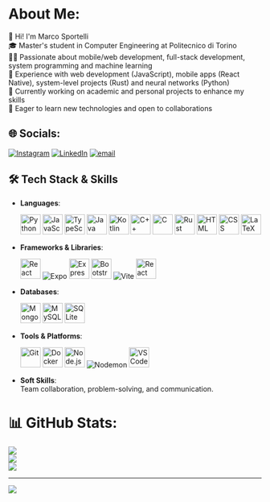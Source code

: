# About Me:
👋 Hi! I'm Marco Sportelli <br>
🎓 Master's student in Computer Engineering at Politecnico di Torino  <br>
👨‍💻 Passionate about mobile/web development, full-stack development, system programming and machine learning  <br>
🚀 Experience with web development (JavaScript), mobile apps (React Native), system-level projects (Rust) and neural networks (Python)  <br>
📘 Currently working on academic and personal projects to enhance my skills  <br>
🌱 Eager to learn new technologies and open to collaborations  <br>




## 🌐 Socials:
[![Instagram](https://img.shields.io/badge/Instagram-%23E4405F.svg?logo=Instagram&logoColor=white)](https://www.instagram.com/sportycolo_) [![LinkedIn](https://img.shields.io/badge/LinkedIn-%230077B5.svg?logo=linkedin&logoColor=white)](https://www.linkedin.com/in/marco-sportelli-3845a5353/) [![email](https://img.shields.io/badge/Email-D14836?logo=gmail&logoColor=white)](mailto:marcosportelli910@gmail.com) 


## 🛠️ Tech Stack & Skills
- **Languages**:  
  <p align="left">
  <img title="Python" src="https://cdn.jsdelivr.net/gh/devicons/devicon/icons/python/python-original.svg" alt="Python" width="40" height="40"/>
  <img title="JavaScript" src="https://cdn.jsdelivr.net/gh/devicons/devicon/icons/javascript/javascript-original.svg" alt="JavaScript" width="40" height="40"/>
  <img title="TypeScript" src="https://cdn.jsdelivr.net/gh/devicons/devicon/icons/typescript/typescript-original.svg" alt="TypeScript" width="40" height="40"/>
  <img title="Java" src="https://cdn.jsdelivr.net/gh/devicons/devicon/icons/java/java-original.svg" alt="Java" width="40" height="40"/>
  <img title="Kotlin" src="https://cdn.jsdelivr.net/gh/devicons/devicon/icons/kotlin/kotlin-original.svg" alt="Kotlin" width="40" height="40"/>
  <img title="C++" src="https://cdn.jsdelivr.net/gh/devicons/devicon/icons/cplusplus/cplusplus-original.svg" alt="C++" width="40" height="40"/>
  <img title="C" src="https://cdn.jsdelivr.net/gh/devicons/devicon/icons/c/c-original.svg" alt="C" width="40" height="40"/>
  <img title="Rust" src="https://cdn.jsdelivr.net/gh/devicons/devicon/icons/rust/rust-original.svg" alt="Rust" width="40" height="40"/>
  <img title="HTML5" src="https://cdn.jsdelivr.net/gh/devicons/devicon/icons/html5/html5-original.svg" alt="HTML" width="40" height="40"/>
  <img title="CSS3" src="https://cdn.jsdelivr.net/gh/devicons/devicon/icons/css3/css3-original.svg" alt="CSS" width="40" height="40"/>
  <img title="LaTeX" src="https://cdn.jsdelivr.net/gh/devicons/devicon/icons/latex/latex-original.svg" alt="LaTeX" width="40" height="40"/>
  </p>

- **Frameworks & Libraries**:  
  <p align="left">
  <img title="React" src="https://cdn.jsdelivr.net/gh/devicons/devicon/icons/react/react-original.svg" alt="React" width="40" height="40"/>
  <img title="Expo" src="https://img.shields.io/badge/expo-1C1E24?style=for-the-badge&logo=expo&logoColor=#D04A37" alt="Expo"/>
  <img title="Express.js" src="https://cdn.jsdelivr.net/gh/devicons/devicon/icons/express/express-original.svg" alt="Express" width="40" height="40"/>
  <img title="Bootstrap" src="https://cdn.jsdelivr.net/gh/devicons/devicon/icons/bootstrap/bootstrap-original.svg" alt="Bootstrap" width="40" height="40"/>
  <img title="Vite" src="https://img.shields.io/badge/vite-%23646CFF.svg?style=for-the-badge&logo=vite&logoColor=white" alt="Vite"/>
  <img title="React Bootstrap" src="https://cdn.jsdelivr.net/gh/devicons/devicon/icons/reactbootstrap/reactbootstrap-original.svg" alt="React Bootstrap" width="40" height="40"/>
  </p>

- **Databases**:  
  <p align="left">
  <img title="MongoDB" src="https://cdn.jsdelivr.net/gh/devicons/devicon/icons/mongodb/mongodb-original.svg" alt="MongoDB" width="40" height="40"/>
  <img title="MySQL" src="https://cdn.jsdelivr.net/gh/devicons/devicon/icons/mysql/mysql-original.svg" alt="MySQL" width="40" height="40"/>
  <img title="SQLite" src="https://cdn.jsdelivr.net/gh/devicons/devicon/icons/sqlite/sqlite-original.svg" alt="SQLite" width="40" height="40"/>
  </p>

- **Tools & Platforms**:  
  <p align="left">
  <img title="Git" src="https://cdn.jsdelivr.net/gh/devicons/devicon/icons/git/git-original.svg" alt="Git" width="40" height="40"/>
  <img title="Docker" src="https://cdn.jsdelivr.net/gh/devicons/devicon/icons/docker/docker-original.svg" alt="Docker" width="40" height="40"/>
  <img title="Node.js" src="https://cdn.jsdelivr.net/gh/devicons/devicon/icons/nodejs/nodejs-original.svg" alt="Node.js" width="40" height="40"/>
  <img title="Nodemon" src="https://img.shields.io/badge/NODEMON-%23323330.svg?style=for-the-badge&logo=nodemon&logoColor=%BBDEAD" alt="Nodemon"/>
  <img title="Visual Studio Code" src="https://cdn.jsdelivr.net/gh/devicons/devicon/icons/vscode/vscode-original.svg" alt="VS Code" width="40" height="40"/>
  </p>

- **Soft Skills**:  
  Team collaboration, problem-solving, and communication.


# 📊 GitHub Stats:

![](https://github-readme-stats.vercel.app/api?username=MarcoSportelli&theme=algolia&hide_border=false&include_all_commits=true&count_private=true)<br/>
![](https://github-readme-streak-stats.herokuapp.com/?user=MarcoSportelli&theme=algolia&hide_border=false)<br/>
![](https://github-readme-stats.vercel.app/api/top-langs/?username=MarcoSportelli&theme=algolia&hide_border=false&include_all_commits=true&count_private=true&layout=compact)

---
[![](https://visitcount.itsvg.in/api?id=MarcoSportelli&icon=0&color=0)](https://visitcount.itsvg.in)

